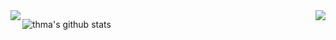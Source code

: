 <img align="left" src="https://github-readme-stats.vercel.app/api/top-langs/?username=thma&layout=compact&theme=material&hide=javascript,html,python,jupyter notebook"/>

<a href="https://thma.github.io/">
  <img align="right" src="https://github-readme-stats.vercel.app/api/pin/?username=thma&repo=thma.github.io&theme=material" />
</a>

![thma's github stats](https://github-readme-stats.vercel.app/api?username=thma&count_private=true&show_icons=true&theme=smaterial)



<!--
**thma/thma** is a ✨ _special_ ✨ repository because its `README.md` (this file) appears on your GitHub profile.

Here are some ideas to get you started:

- 🔭 I’m currently working on ...
- 🌱 I’m currently learning ...
- 👯 I’m looking to collaborate on ...
- 🤔 I’m looking for help with ...
- 💬 Ask me about ...
- 📫 How to reach me: ...
- 😄 Pronouns: ...
- ⚡ Fun fact: ...
-->
